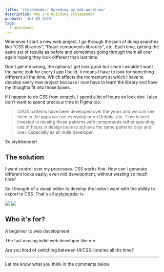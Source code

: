 ```yaml
---
title: 'stylebender: Speeding my web workflow'
description: Why I'm building stylebender
pubDate: 'Jul 03 2023'
tags:
  - abandoned
---
```


Whenever I start a new web project, I go through the pain of doing searches like "CSS libraries", "React components libraries", etc. Each time, getting the same set of results as before and sometimes going through them all over again hoping they look different than last time.

Don't get me wrong, the options I get look good but since I wouldn't want the same look for every I app I build, it means I have to look for something different all the time. Which affects the momentum at which I have to develop every new project because I now have to learn the library and have my thoughts fit into those boxes.

If I happen to do CSS from scratch, I spend a lot of hours on look dev. I also don't want to spend precious time in Figma too.

> UI/UX patterns have been developed over the years and we can see them in the apps we use everyday or on Dribble, etc. Time is best invested in reusing these patterns with components rather spending lots of hours in design tools to achieve the same patterns over and over. Especially as an indie developer.

So stylebender!

## The solution

I want control over my processes. CSS works fine. How can I generate different looks easily, even mid development, without wasting so much time?

So I thought of a visual editor to develop the looks I want with the ability to export to CSS. That's all [stylebender](https://stylebender.vercel.app) is.

<div class="scheme-img">
  <img src="/screenshot-light.png" >
  <img src="/screenshot.png">
</div>

## Who it's for?

A beginner to web development.

The fast moving indie web developer like me.

Are you tired of switching between UI/CSS libraries all the time?

---

Let me know what you think in the comments below
